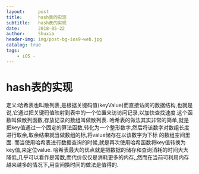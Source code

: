 ```yaml
---
layout:     post
title:      hash表的实现
subtitle:   hash表的实现
date:       2018-05-22
author:     Shuxia
header-img: img/post-bg-ios9-web.jpg
catalog: true
tags:
    - iOS -
---
```

# hash表的实现
定义:哈希表也叫散列表,是根据关键码值(keyValue)而直接访问的数据结构,也就是说,它通过把关键码值映射到表中的一个位置来访访问记录,以加快查找速度.这个函数叫做散列函数,存放记录的数组叫做散列表.
哈希表的做法其实非常的简单,就是把key值通过一个固定的算法函数,转化为一个整形数字,然后将该数字对数组长度进行取余,取余结果就当做数组的标,将value储存在以该数字为下标 的数组空间里面.
而当使用哈希表进行数据查询的时候,就是再次使用哈希函数将key值转换为key值,来定位value.
哈希表最大的优点就是把数据的储存和查询消耗的时间大大降低,几乎可以看作是常数,而代价仅仅是消耗更多的内存,,然而在当前可利用内存越来越多的情况下,用空间换时间的做法是值得的.
